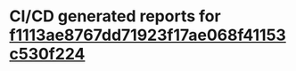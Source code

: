 # CI/CD generated reports for [f1113ae8767dd71923f17ae068f41153c530f224](https://github.com/hydephp/develop/commit/f1113ae8767dd71923f17ae068f41153c530f224)
